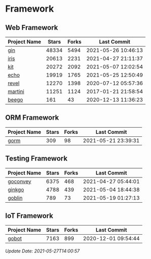 # Framework

## Web Framework
| Project Name | Stars | Forks | Last Commit |
| ------------ | ----- | ----- | ----------- |
| [gin](https://github.com/gin-gonic/gin) | 48334 | 5494 | 2021-05-26 10:46:13 |
| [iris](https://github.com/kataras/iris) | 20613 | 2231 | 2021-04-27 21:11:37 |
| [kit](https://github.com/go-kit/kit) | 20272 | 2092 | 2021-05-07 12:02:54 |
| [echo](https://github.com/labstack/echo) | 19919 | 1765 | 2021-05-25 12:50:49 |
| [revel](https://github.com/revel/revel) | 12270 | 1398 | 2020-07-12 05:57:36 |
| [martini](https://github.com/go-martini/martini) | 11251 | 1124 | 2017-01-21 21:58:54 |
| [beego](https://github.com/astaxie/beego) | 161 | 43 | 2020-12-13 11:36:23 |

## ORM Framework
| Project Name | Stars | Forks | Last Commit |
| ------------ | ----- | ----- | ----------- |
| [gorm](https://github.com/jinzhu/gorm) | 309 | 98 | 2021-05-21 23:39:31 |

## Testing Framework
| Project Name | Stars | Forks | Last Commit |
| ------------ | ----- | ----- | ----------- |
| [goconvey](https://github.com/smartystreets/goconvey) | 6375 | 468 | 2021-04-27 05:44:01 |
| [ginkgo](https://github.com/onsi/ginkgo) | 4788 | 439 | 2021-05-04 18:44:38 |
| [goblin](https://github.com/franela/goblin) | 789 | 73 | 2021-05-19 01:27:13 |

## IoT Framework
| Project Name | Stars | Forks | Last Commit |
| ------------ | ----- | ----- | ----------- |
| [gobot](https://github.com/hybridgroup/gobot) | 7163 | 899 | 2020-12-01 09:54:44 |

*Update Date: 2021-05-27T14:00:57*